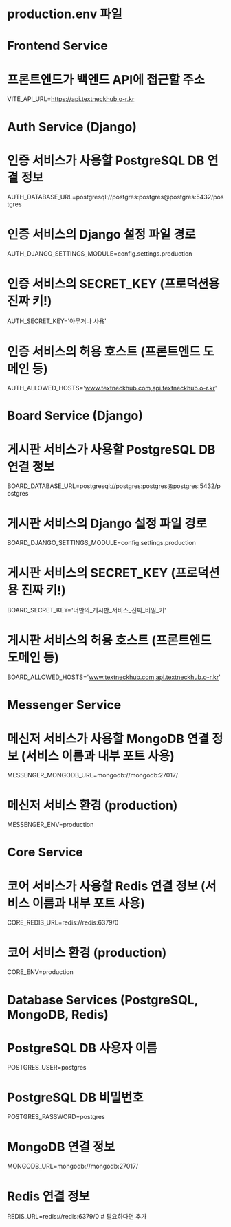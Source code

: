 # production.env 파일

# Frontend Service
# 프론트엔드가 백엔드 API에 접근할 주소
VITE_API_URL=https://api.textneckhub.o-r.kr

# Auth Service (Django)
# 인증 서비스가 사용할 PostgreSQL DB 연결 정보
AUTH_DATABASE_URL=postgresql://postgres:postgres@postgres:5432/postgres
# 인증 서비스의 Django 설정 파일 경로
AUTH_DJANGO_SETTINGS_MODULE=config.settings.production
# 인증 서비스의 SECRET_KEY (프로덕션용 진짜 키!)
AUTH_SECRET_KEY='아무거나 사용'
# 인증 서비스의 허용 호스트 (프론트엔드 도메인 등)
AUTH_ALLOWED_HOSTS='www.textneckhub.com,api.textneckhub.o-r.kr'


# Board Service (Django)
# 게시판 서비스가 사용할 PostgreSQL DB 연결 정보
BOARD_DATABASE_URL=postgresql://postgres:postgres@postgres:5432/postgres
# 게시판 서비스의 Django 설정 파일 경로
BOARD_DJANGO_SETTINGS_MODULE=config.settings.production
# 게시판 서비스의 SECRET_KEY (프로덕션용 진짜 키!)
BOARD_SECRET_KEY='너만의_게시판_서비스_진짜_비밀_키'
# 게시판 서비스의 허용 호스트 (프론트엔드 도메인 등)
BOARD_ALLOWED_HOSTS='www.textneckhub.com,api.textneckhub.o-r.kr'


# Messenger Service
# 메신저 서비스가 사용할 MongoDB 연결 정보 (서비스 이름과 내부 포트 사용)
MESSENGER_MONGODB_URL=mongodb://mongodb:27017/
# 메신저 서비스 환경 (production)
MESSENGER_ENV=production


# Core Service
# 코어 서비스가 사용할 Redis 연결 정보 (서비스 이름과 내부 포트 사용)
CORE_REDIS_URL=redis://redis:6379/0
# 코어 서비스 환경 (production)
CORE_ENV=production


# Database Services (PostgreSQL, MongoDB, Redis)
# PostgreSQL DB 사용자 이름
POSTGRES_USER=postgres
# PostgreSQL DB 비밀번호
POSTGRES_PASSWORD=postgres

# MongoDB 연결 정보 
MONGODB_URL=mongodb://mongodb:27017/ 

# Redis 연결 정보
REDIS_URL=redis://redis:6379/0 # 필요하다면 추가

